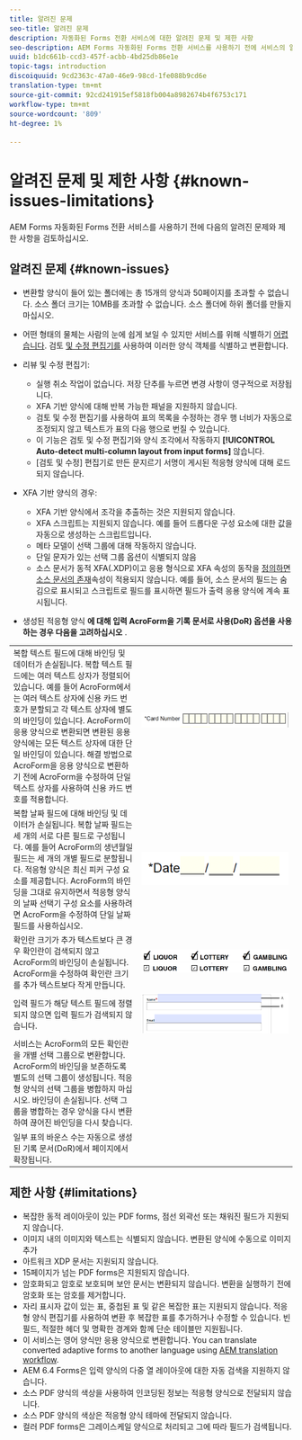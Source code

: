 ```yaml
---
title: 알려진 문제
seo-title: 알려진 문제
description: 자동화된 Forms 전환 서비스에 대한 알려진 문제 및 제한 사항
seo-description: AEM Forms 자동화된 Forms 전환 서비스를 사용하기 전에 서비스의 알려진 문제와 제한 사항에 대해 알아보십시오
uuid: b1dc661b-ccd3-457f-acbb-4bd25db86e1e
topic-tags: introduction
discoiquuid: 9cd2363c-47a0-46e9-98cd-1fe088b9cd6e
translation-type: tm+mt
source-git-commit: 92cd241915ef5818fb004a8982674b4f6753c171
workflow-type: tm+mt
source-wordcount: '809'
ht-degree: 1%

---
```


# 알려진 문제 및 제한 사항 {#known-issues-limitations}

AEM Forms 자동화된 Forms 전환 서비스를 사용하기 전에 다음의 알려진 문제와 제한 사항을 검토하십시오.

## 알려진 문제 {#known-issues}

* 변환할 양식이 들어 있는 폴더에는 총 15개의 양식과 50페이지를 초과할 수 없습니다. 소스 폴더 크기는 10MB를 초과할 수 없습니다. 소스 폴더에 하위 폴더를 만들지 마십시오.
* 어떤 형태의 물체는 사람의 눈에 쉽게 보일 수 있지만 서비스를 위해 식별하기 [어렵습니다](styles-and-pattern-considerations-and-best-practices.md). 검토 [및 수정 편집기를](review-correct-ui-edited.md) 사용하여 이러한 양식 객체를 식별하고 변환합니다.
* 리뷰 및 수정 편집기:

   * 실행 취소 작업이 없습니다. 저장 단추를 누르면 변경 사항이 영구적으로 저장됩니다.
   * XFA 기반 양식에 대해 반복 가능한 패널을 지원하지 않습니다.
   * 검토 및 수정 편집기를 사용하여 표의 목록을 수정하는 경우 행 너비가 자동으로 조정되지 않고 텍스트가 표의 다음 행으로 번질 수 있습니다.
   * 이 기능은 검토 및 수정 편집기와 양식 조각에서 작동하지 **[!UICONTROL Auto-detect multi-column layout from input forms]** 않습니다.
   * [검토 및 수정] 편집기로 만든 문지르기 서명이 게시된 적응형 양식에 대해 로드되지 않습니다.


* XFA 기반 양식의 경우:
   * XFA 기반 양식에서 조각을 추출하는 것은 지원되지 않습니다.
   * XFA 스크립트는 지원되지 않습니다. 예를 들어 드롭다운 구성 요소에 대한 값을 자동으로 생성하는 스크립트입니다.
   * 메타 모델이 선택 그룹에 대해 작동하지 않습니다.
   * 단일 문자가 있는 선택 그룹 옵션이 식별되지 않음
   * 소스 문서가 동적 XFA(.XDP)이고 응용 형식으로 XFA 속성의 동작을 [정의하면 소스 문서의 존재](https://helpx.adobe.com/experience-manager/6-5/forms/using/xfa-api-supported-in-adaptive-form.html#supportedxfaelementsandtheirmappinginadaptiveformsbr)속성이 적용되지 않습니다. 예를 들어, 소스 문서의 필드는 숨김으로 표시되고 스크립트로 필드를 표시하면 필드가 출력 응용 양식에 계속 표시됩니다.

* 생성된 적응형 양식 **에 대해 입력 AcroForm을 기록 문서로 사용(DoR) 옵션을 사용하는 경우 다음을 고려하십시오** .

<table>
    <tr>
        <td>복합 텍스트 필드에 대해 바인딩 및 데이터가 손실됩니다. 복합 텍스트 필드에는 여러 텍스트 상자가 정렬되어 있습니다. 예를 들어 AcroForm에서는 여러 텍스트 상자에 신용 카드 번호가 분할되고 각 텍스트 상자에 별도의 바인딩이 있습니다. AcroForm이 응용 양식으로 변환되면 변환된 응용 양식에는 모든 텍스트 상자에 대한 단일 바인딩이 있습니다. 해결 방법으로 AcroForm을 응용 양식으로 변환하기 전에 AcroForm을 수정하여 단일 텍스트 상자를 사용하여 신용 카드 번호를 적용합니다.</td>
        <td><img  src="assets/creditCard_Composite.png"/>                                                            </td>
    </tr>
    <tr>
        <td>복합 날짜 필드에 대해 바인딩 및 데이터가 손실됩니다. 복합 날짜 필드는 세 개의 서로 다른 필드로 구성됩니다. 예를 들어 AcroForm의 생년월일 필드는 세 개의 개별 필드로 분할됩니다. 적응형 양식은 최신 피커 구성 요소를 제공합니다. AcroForm의 바인딩을 그대로 유지하면서 적응형 양식의 날짜 선택기 구성 요소를 사용하려면 AcroForm을 수정하여 단일 날짜 필드를 사용하십시오.</td>
        <td><img  src="assets/CompositeDateField.png"/></td>
    </tr>
    <tr>
        <td>확인란 크기가 추가 텍스트보다 큰 경우 확인란이 검색되지 않고 AcroForm의 바인딩이 손실됩니다. AcroForm을 수정하여 확인란 크기를 추가 텍스트보다 작게 만듭니다.</td>
        <td><img  src="assets/large-text-box.png"/><br/><img  src="assets/small-text-box.png"/></td>
    </tr>
    <tr>
        <td>입력 필드가 해당 텍스트 필드에 정렬되지 않으면 입력 필드가 검색되지 않습니다.  </td>
        <td><img  src="assets/non-alingned-fields.png"/></td>
    </tr>
    <tr >
        <td>서비스는 AcroForm의 모든 확인란을 개별 선택 그룹으로 변환합니다. AcroForm의 바인딩을 보존하도록 별도의 선택 그룹이 생성됩니다. 적응형 양식의 선택 그룹을 병합하지 마십시오. 바인딩이 손실됩니다. 선택 그룹을 병합하는 경우 양식을 다시 변환하여 끊어진 바인딩을 다시 찾습니다. </td>
        <td></td>
    </tr>
    <tr >
        <td>일부 표의 바운스 수는 자동으로 생성된 기록 문서(DoR)에서 페이지에서 확장됩니다. </td>
        <td></td>
    </tr>
</table>

## 제한 사항 {#limitations}

* 복잡한 동적 레이아웃이 있는 PDF forms, 점선 외곽선 또는 채워진 필드가 지원되지 않습니다.
* 이미지 내의 이미지와 텍스트는 식별되지 않습니다. 변환된 양식에 수동으로 이미지 추가
* 아트워크 XDP 문서는 지원되지 않습니다.
* 15페이지가 넘는 PDF forms은 지원되지 않습니다.
* 암호화되고 암호로 보호되며 보안 문서는 변환되지 않습니다. 변환을 실행하기 전에 암호화 또는 암호를 제거합니다.
* 자리 표시자 값이 있는 표, 중첩된 표 및 같은 복잡한 표는 지원되지 않습니다. 적응형 양식 편집기를 사용하여 변환 후 복잡한 표를 추가하거나 수정할 수 있습니다. 빈 필드, 적절한 헤더 및 명확한 경계와 함께 단순 테이블만 지원됩니다.
* 이 서비스는 영어 양식만 응용 양식으로 변환합니다. You can translate converted adaptive forms to another language using [AEM translation workflow](https://helpx.adobe.com/experience-manager/6-5/forms/using/using-aem-translation-workflow-to-localize-adaptive-forms.html).
* AEM 6.4 Forms은 입력 양식의 다중 열 레이아웃에 대한 자동 검색을 지원하지 않습니다.
* 소스 PDF 양식의 색상을 사용하여 인코딩된 정보는 적응형 양식으로 전달되지 않습니다.
* 소스 PDF 양식의 색상은 적응형 양식 테마에 전달되지 않습니다.
* 컬러 PDF forms은 그레이스케일 양식으로 처리되고 그에 따라 필드가 검색됩니다.

